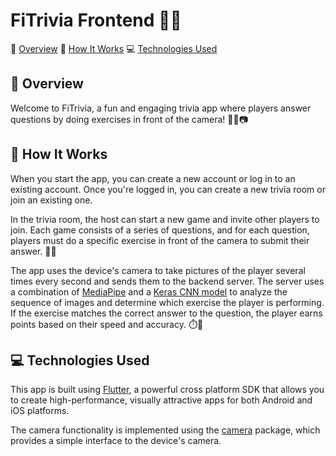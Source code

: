 # FiTrivia Frontend 🎉📱

🚀	[Overview](#🚀-overview)
🤔	 [How It Works](#🤔-how-it-works)
💻	[Technologies Used](#💻-technologies-used)


## 🚀 Overview

Welcome to FiTrivia, a fun and engaging trivia app where players answer questions by doing exercises in front of the camera! 🏋️‍♀️📷

## 🤔 How It Works

When you start the app, you can create a new account or log in to an existing account. Once you're logged in, you can create a new trivia room or join an existing one.

In the trivia room, the host can start a new game and invite other players to join. Each game consists of a series of questions, and for each question, players must do a specific exercise in front of the camera to submit their answer. 🤸‍♂️

The app uses the device's camera to take pictures of the player several times every second and sends them to the backend server. The server uses a combination of [MediaPipe](https://mediapipe.dev/) and a [Keras CNN model](https://keras.io/) to analyze the sequence of images and determine which exercise the player is performing. If the exercise matches the correct answer to the question, the player earns points based on their speed and accuracy. ⏱️🎯

## 💻 Technologies Used

This app is built using [Flutter](https://flutter.dev/), a powerful cross platform SDK that allows you to create high-performance, visually attractive apps for both Android and iOS platforms.

The camera functionality is implemented using the [camera](https://pub.dev/packages/camera) package, which provides a simple interface to the device's camera.
